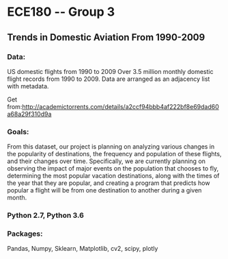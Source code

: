 # ECE180 -- Group 3

## Trends in Domestic Aviation From 1990-2009

### Data:

US domestic flights from 1990 to 2009
Over 3.5 million monthly domestic flight records from 1990 to 2009. Data are arranged as an adjacency list with metadata. 

Get from:http://academictorrents.com/details/a2ccf94bbb4af222bf8e69dad60a68a29f310d9a

### Goals:

From this dataset, our project is planning on analyzing various changes in the popularity of destinations, the frequency and population of these flights, and their changes over time. Specifically, we are currently planning on observing the impact of major events on the population that chooses to fly, determining the most popular vacation destinations, along with the times of the year that they are popular, and creating a program that predicts how popular a flight will be from one destination to another during a given month.


### Python 2.7, Python 3.6

### Packages:
Pandas, Numpy, Sklearn, Matplotlib, cv2, scipy, plotly





